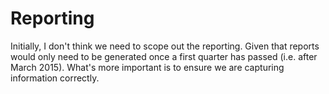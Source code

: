 Reporting
============

Initially, I don't think we need to scope out the reporting. Given that reports would only need to be generated once a first quarter has passed (i.e. after March 2015). What's more important is to ensure we are capturing information correctly.

